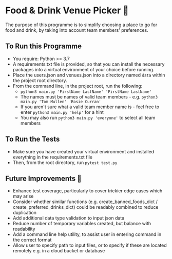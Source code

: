 # Food & Drink Venue Picker 🍔


The purpose of this programme is to simplify choosing a place to go for food and drink, by taking into account team members' preferences.


## To Run this Programme

- You require: Python >= 3.7
- A requirements.txt file is provided, so that you can install the necessary packages into a virtual environment of your choice before running.
- Place the users.json and venues.json into a directory named ```data``` within the project root directory.
- From the command line, in the project root, run the following:
    - ```python3 main.py 'FirstName LastName' 'FirstName LastName'```
    - The names must be names of valid team members - e.g. ```python3 main.py 'Tom Mullen' 'Rosie Curran'```
    - If you aren't sure what a valid team member name is - feel free to enter ```python3 main.py 'help'``` for a hint
    - You may also run ```python3 main.py 'everyone'``` to select all team members

## To Run the Tests
- Make sure you have created your virtual environment and installed everything in the requirements.txt file
- Then, from the root directory, run ```pytest test.py``` 


## Future Improvements 🚀
- Enhance test coverage, particularly to cover trickier edge cases which may arise
- Consider whether similar functions (e.g. create_banned_foods_dict / create_preferred_drinks_dict) could be readably combined to reduce
duplication
- Add additional data type validation to input json data
- Reduce number of temporary variables created, but balance with readability
- Add a command line help utility, to assist user in entering command in the correct format
- Allow user to specify path to input files, or to specify if these are located remotely e.g. in a cloud bucket or database